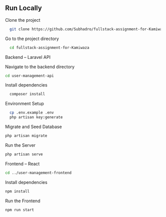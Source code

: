 
## Run Locally

Clone the project

```bash
  git clone https://github.com/Subhadro/fullstack-assignment-for-Kamiwaza.git
```
Go to the project directory
```bash
  cd fullstack-assignment-for-Kamiwaza
```
Backend – Laravel API

Navigate to the backend directory
```bash
cd user-management-api
```

Install dependencies

```bash
  composer install
```

Environment Setup

```bash
  cp .env.example .env
  php artisan key:generate

```

Migrate and Seed Database
```bash
php artisan migrate
```
 Run the Server
 ```bash
php artisan serve

```
Frontend – React

 ```bash
cd ../user-management-frontend

```
 Install dependencies
 ```bash
npm install

 ```
 Run the Frontend
 ```bash
npm run start


 ```

